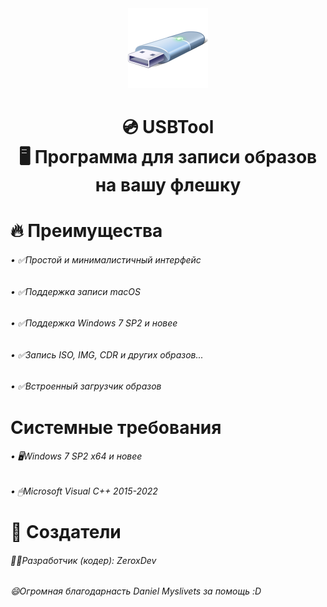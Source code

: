 <div align="center">
<img src="icon.png" height="128" width="128" >
<h1> 💿 USBTool
  <br>🖥 Программа для записи образов на вашу флешку</br>
</h1>

<div align="left">


<h1 align="left">🔥 Преимущества</h1>
<div align="left">
<h6>• ✅Простой и минималистичный интерфейс</h6>
<h6>• ✅Поддержка записи macOS</h6>
<h6>• ✅Поддержка Windows 7 SP2 и новее</h6>
<h6>• ✅Запись ISO, IMG, CDR и других образов...</h6>
<h6>• ✅Встроенный загрузчик образов</h6>

<h1 align="left">Системные требования</h1>

<h6>• 🖥Windows 7 SP2 x64 и новее</h6>
<h6>• 🖱Microsoft Visual C++ 2015-2022</h6>


<h1 align="left">👥 Создатели</h1>

<h6>👨‍💻Разработчик (кодер): ZeroxDev</h6>
<h6>😄Огромная благодарнасть Daniel Myslivets за помощь :D</h6>
